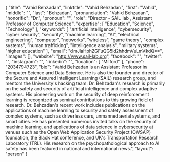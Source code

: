 {
  "title": "Vahid Behzadan",
  "linktitle": "Vahid Behzadan",
  "first": "Vahid",
  "middle": "",
  "last": "Behzadan",
  "pronunciation": "Vahid Behzadan",
  "honorific": "Dr.",
  "pronoun": "",
  "role": "Director - SAIL lab , Assistant Professor of Computer Science",
  "expertise": [
    "Education",
    "Science",
    "Technology"
  ],
  "keywords": [
    "artificial intelligence",
    "cybersecurity",
    "cyber security",
    "security",
    "machine learning",
    "AI",
    "electrical engineering",
    "computer",
    "networks",
    "wireless",
    "game theory",
    "complex systems",
    "human trafficking",
    "intelligence analysis",
    "military systems",
    "higher education"
  ],
  "email": "dmJlaHphZGFuQG5ld2hhdmVuLmVkdQ==",
  "images": [],
  "website": "http://www.sail-lab.org",
  "facebook": "",
  "twitter": "",
  "instagram": "",
  "linkedin": "",
  "location": [
    "Milford"
  ],
  "phone": "2034794723",
  "bio": "Vahid Behzadan is an Assistant Professor in Computer Science and Data Science. He is also the founder and director of the Secure and Assured Intelligent Learning (SAIL) research group, and mentors the University's hacking team. Dr. Behzadan's research is primarily on the safety and security of artificial intelligence and complex adaptive systems. His pioneering work on the security of deep reinforcement learning is recognized as seminal contributions to this growing field of research. Dr. Behzadan's recent work includes publications on the applications of machine learning to security and safety assessment of complex systems, such as driverless cars, unmanned aerial systems, and smart cities. He has presented numerous invited talks on the security of machine learning, and applications of data science in cybersecurity at venues such as the Open Web Application Security Project (OWSAP) foundation, the Black Hat conference, and UK's Transportation Research Laboratory (TRL). His research on the psychopathological approach to AI safety has been featured in national and international news.",
  "layout": "person"
}
